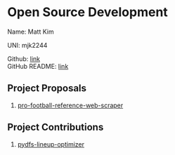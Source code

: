 # Open Source Development

Name: Matt Kim

UNI: mjk2244

Github: [link](https://github.com/mjk2244)  
GitHub README: [link](https://github.com/mjk2244/mjk2244/blob/main/README.md)

## Project Proposals

1. [pro-football-reference-web-scraper](../projects/python/pro-football-reference-web-scraper.md)

## Project Contributions

1. [pydfs-lineup-optimizer](../projects/python/pydfs-lineup-optimizer.md)

